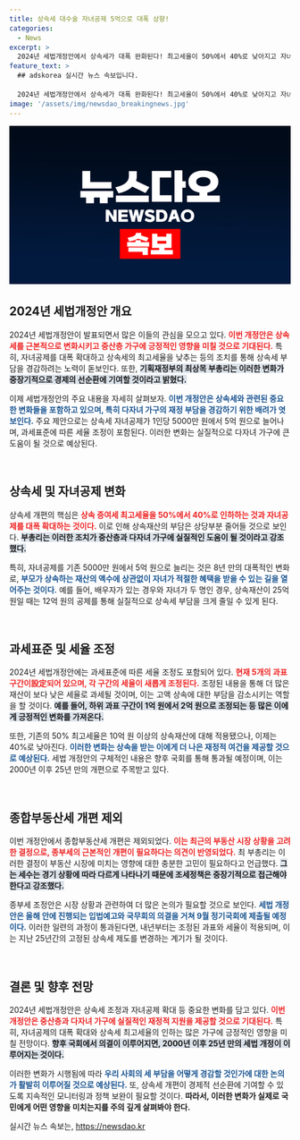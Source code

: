 ```yaml
---
title: 상속세 대수술 자녀공제 5억으로 대폭 상향!
categories:
  - News
excerpt: >
  2024년 세법개정안에서 상속세가 대폭 완화된다! 최고세율이 50%에서 40%로 낮아지고 자녀공제는 10배 증가, 중산층 다자녀 가구의 부담이 크게 줄어든다. 25년 만의 개혁, 그 내용이 궁금하다!
feature_text: >
  ## adskorea 실시간 뉴스 속보입니다.

  2024년 세법개정안에서 상속세가 대폭 완화된다! 최고세율이 50%에서 40%로 낮아지고 자녀공제는 10배 증가, 중산층 다자녀 가구의 부담이 크게 줄어든다. 25년 만의 개혁, 그 내용이 궁금하다!
image: '/assets/img/newsdao_breakingnews.jpg'
---
```


<p><img src="/assets/img/newsdao_breakingnews.jpg" alt="adskorea 속보" /></p>

<h2 data-ke-size="size26">2024년 세법개정안 개요</h2>

<p data-ke-size="size16">2024년 세법개정안이 발표되면서 많은 이들의 관심을 모으고 있다. <b><span style="color: #ee2323;">이번 개정안은 상속세를 근본적으로 변화시키고 중산층 가구에 긍정적인 영향을 미칠 것으로 기대된다.</span></b> 특히, 자녀공제를 대폭 확대하고 상속세의 최고세율을 낮추는 등의 조치를 통해 상속세 부담을 경감하려는 노력이 돋보인다. 또한, <b><span style="background-color: #21538527;">기획재정부의 최상목 부총리는 이러한 변화가 중장기적으로 경제의 선순환에 기여할 것이라고 밝혔다.</span></b></p>

<p data-ke-size="size16">이제 세법개정안의 주요 내용을 자세히 살펴보자. <b><span style="color: #1a5490;">이번 개정안은 상속세와 관련된 중요한 변화들을 포함하고 있으며, 특히 다자녀 가구의 재정 부담을 경감하기 위한 배려가 엿보인다.</span></b> 주요 제안으로는 상속세 자녀공제가 1인당 5000만 원에서 5억 원으로 늘어나며, 과세표준에 따른 세율 조정이 포함된다. 이러한 변화는 실질적으로 다자녀 가구에 큰 도움이 될 것으로 예상된다.</p>

<p data-ke-size="size16">&nbsp;</p>

<h2 data-ke-size="size26">상속세 및 자녀공제 변화</h2>

<p data-ke-size="size16">상속세 개편의 핵심은 <b><span style="color: #ee2323;">상속 증여세 최고세율을 50%에서 40%로 인하하는 것과 자녀공제를 대폭 확대하는 것이다.</span></b> 이로 인해 상속재산의 부담은 상당부분 줄어들 것으로 보인다. <b><span style="background-color: #21538527;">부총리는 이러한 조치가 중산층과 다자녀 가구에 실질적인 도움이 될 것이라고 강조했다.</span></b></p>

<p data-ke-size="size16">특히, 자녀공제를 기존 5000만 원에서 5억 원으로 늘리는 것은 8년 만의 대폭적인 변화로, <b><span style="color: #1a5490;">부모가 상속하는 재산의 액수에 상관없이 자녀가 적절한 혜택을 받을 수 있는 길을 열어주는 것이다.</span></b> 예를 들어, 배우자가 있는 경우와 자녀가 두 명인 경우, 상속재산이 25억 원일 때는 12억 원의 공제를 통해 실질적으로 상속세 부담을 크게 줄일 수 있게 된다.</p>

<p data-ke-size="size16">&nbsp;</p>

<h2 data-ke-size="size26">과세표준 및 세율 조정</h2>

<p data-ke-size="size16">2024년 세법개정안에는 과세표준에 따른 세율 조정도 포함되어 있다. <b><span style="color: #ee2323;">현재 5개의 과표 구간이設定되어 있으며, 각 구간의 세율이 새롭게 조정된다.</span></b> 조정된 내용을 통해 더 많은 재산이 보다 낮은 세율로 과세될 것이며, 이는 고액 상속에 대한 부담을 감소시키는 역할을 할 것이다. <b><span style="background-color: #21538527;">예를 들어, 하위 과표 구간이 1억 원에서 2억 원으로 조정되는 등 많은 이에게 긍정적인 변화를 가져온다.</span></b></p>

<p data-ke-size="size16">또한, 기존의 50% 최고세율은 10억 원 이상의 상속재산에 대해 적용됐으나, 이제는 40%로 낮아진다. <b><span style="color: #1a5490;">이러한 변화는 상속을 받는 이에게 더 나은 재정적 여건을 제공할 것으로 예상된다.</span></b> 세법 개정안의 구체적인 내용은 향후 국회를 통해 통과될 예정이며, 이는 2000년 이후 25년 만의 개편으로 주목받고 있다.</p>

<p data-ke-size="size16">&nbsp;</p>

<h2 data-ke-size="size26">종합부동산세 개편 제외</h2>

<p data-ke-size="size16">이번 개정안에서 종합부동산세 개편은 제외되었다. <b><span style="color: #ee2323;">이는 최근의 부동산 시장 상황을 고려한 결정으로, 종부세의 근본적인 개편이 필요하다는 의견이 반영되었다.</span></b> 최 부총리는 이러한 결정이 부동산 시장에 미치는 영향에 대한 충분한 고민이 필요하다고 언급했다. <b><span style="background-color: #21538527;">그는 세수는 경기 상황에 따라 다르게 나타나기 때문에 조세정책은 중장기적으로 접근해야 한다고 강조했다.</span></b></p>

<p data-ke-size="size16">종부세 조정안은 시장 상황과 관련하여 더 많은 논의가 필요할 것으로 보인다. <b><span style="color: #1a5490;">세법 개정안은 올해 안에 진행되는 입법예고와 국무회의 의결을 거쳐 9월 정기국회에 제출될 예정이다.</span></b> 이러한 일련의 과정이 통과된다면, 내년부터는 조정된 과표와 세율이 적용되며, 이는 지난 25년간의 고정된 상속세 제도를 변경하는 계기가 될 것이다.</p>

<p data-ke-size="size16">&nbsp;</p>

<h2 data-ke-size="size26">결론 및 향후 전망</h2>

<p data-ke-size="size16">2024년 세법개정안은 상속세 조정과 자녀공제 확대 등 중요한 변화를 담고 있다. <b><span style="color: #ee2323;">이번 개정안은 중산층과 다자녀 가구에 실질적인 재정적 지원을 제공할 것으로 기대된다.</span></b> 특히, 자녀공제의 대폭 확대와 상속세 최고세율의 인하는 많은 가구에 긍정적인 영향을 미칠 전망이다. <b><span style="background-color: #21538527;">향후 국회에서 의결이 이루어지면, 2000년 이후 25년 만의 세법 개정이 이루어지는 것이다.</span></b></p>

<p data-ke-size="size16">이러한 변화가 시행됨에 따라 <b><span style="color: #1a5490;">우리 사회의 세 부담을 어떻게 경감할 것인가에 대한 논의가 활발히 이루어질 것으로 예상된다.</span></b> 또, 상속세 개편이 경제적 선순환에 기여할 수 있도록 지속적인 모니터링과 정책 보완이 필요할 것이다. <b>따라서, 이러한 변화가 실제로 국민에게 어떤 영향을 미치는지를 주의 깊게 살펴봐야 한다.</b></p>
실시간 뉴스 속보는, <a href="https://newsdao.kr" rel="dofollow">https://newsdao.kr</a>


